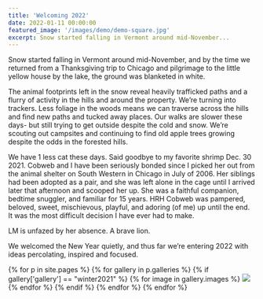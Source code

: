 ```yaml
---
title: 'Welcoming 2022'
date: 2022-01-11 00:00:00
featured_image: '/images/demo/demo-square.jpg'
excerpt: Snow started falling in Vermont around mid-November... 
---
```


Snow started falling in Vermont around mid-November, and by the time we returned from a Thanksgiving trip to Chicago and pilgrimage to the little yellow house by the lake, the ground was blanketed in white.

The animal footprints left in the snow reveal heavily trafficked paths and a flurry of activity in the hills and around the property. We’re turning into trackers. Less foliage in the woods means we can traverse across the hills and find new paths and tucked away places. Our walks are slower these days- but still trying to get outside despite the cold and snow. We’re scouting out campsites and continuing to find old apple trees growing despite the odds in the forested hills.

We have 1 less cat these days. Said goodbye to my favorite shrimp Dec. 30 2021. Cobweb and I have been seriously bonded since I picked her out from the animal shelter on South Western in Chicago in July of 2006. Her siblings had been adopted as a pair, and she was left alone in the cage until I arrived later that afternoon and scooped her up. She was a faithful companion, bedtime snuggler, and familiar for 15 years. HRH Cobweb was pampered, beloved, sweet, mischievous, playful, and adoring (of me) up until the end. It was the most difficult decision I have ever had to make.

LM is unfazed by her absence. A brave lion.

We welcomed the New Year quietly, and thus far we’re entering 2022 with ideas percolating, inspired and focused.

<div class="gallery" data-columns="3">
{% for p in site.pages %}
  {% for gallery in p.galleries %}
    {% if gallery['gallery'] == "winter2021" %}
      {% for image in gallery.images %}
        <a href="/{{ site.gallery.dir }}/{{ gallery['gallery'] }}/{{ image.src }}"
            data-pswp-width="{{ image.display_dimensions.width }}" 
            data-pswp-height="{{ image.display_dimensions.height }}"
            ><img src="/{{ site.gallery.dir }}/{{ gallery['gallery'] }}/thumbs/{{ image.src }}" />
        </a>
      {% endfor %}
    {% endif %}
  {% endfor %}
{% endfor %}
</div>


